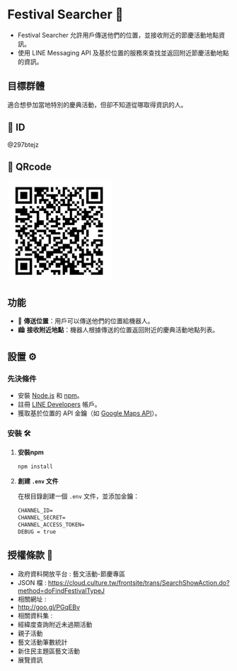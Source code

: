 # Festival Searcher 🌟

- Festival Searcher 允許用戶傳送他們的位置，並接收附近的節慶活動地點資訊。
- 使用 LINE Messaging API 及基於位置的服務來查找並返回附近節慶活動地點的資訊。
## 目標群體

適合想參加當地特別的慶典活動，但卻不知道從哪取得資訊的人。
## 📧 ID 
@297btejz

## 📱 QRcode
![Line Bot](https://raw.githubusercontent.com/CassidyFan/line/main/images/QRcode.jpg)

## 功能 

- 📍 **傳送位置**：用戶可以傳送他們的位置給機器人。
- 🏙️ **接收附近地點**：機器人根據傳送的位置返回附近的慶典活動地點列表。

## 設置 ⚙️

### 先決條件

- 安裝 [Node.js](https://nodejs.org/) 和 [npm](https://www.npmjs.com/)。
- 註冊 [LINE Developers](https://developers.line.biz/en/) 帳戶。
- 獲取基於位置的 API 金鑰（如 [Google Maps API](https://cloud.google.com/maps-platform)）。

### 安裝 🛠️

1. **安裝npm**

    ```sh
    npm install
    ```

2. **創建 `.env` 文件**

    在根目錄創建一個 `.env` 文件，並添加金鑰：

    ```env
   CHANNEL_ID=
   CHANNEL_SECRET=
   CHANNEL_ACCESS_TOKEN=
   DEBUG = true
    ```

## 授權條款 📜
- 政府資料開放平台 : 藝文活動-節慶專區
- JSON 檔 : https://cloud.culture.tw/frontsite/trans/SearchShowAction.do?method=doFindFestivalTypeJ
- 相關網址 :
- http://goo.gl/PGqEBv
- 相關資料集 :
- 經緯度查詢附近未過期活動
- 親子活動
- 藝文活動筆數統計
- 新住民主題區藝文活動
- 展覽資訊
